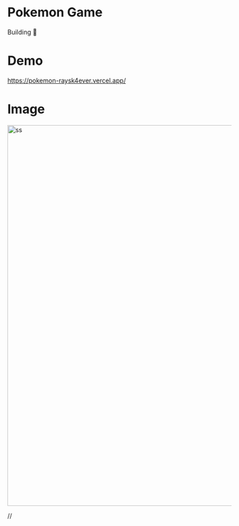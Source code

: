 # Pokemon Game
Building 🔨

# Demo
https://pokemon-raysk4ever.vercel.app/

# Image
<img width="857" alt="ss" src="https://github.com/raysk4ever/react-assignment-2/assets/33181670/69868a7d-127b-473f-8df1-8a7ea0e1e843">


//
